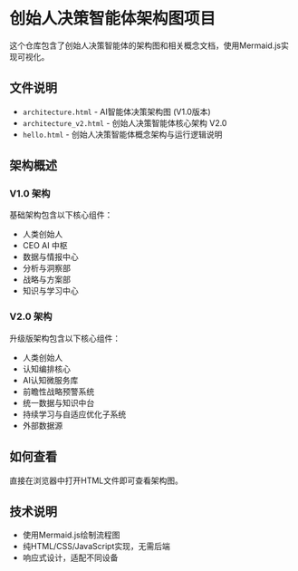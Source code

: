 # 创始人决策智能体架构图项目

这个仓库包含了创始人决策智能体的架构图和相关概念文档，使用Mermaid.js实现可视化。

## 文件说明

- `architecture.html` - AI智能体决策架构图 (V1.0版本)
- `architecture_v2.html` - 创始人决策智能体核心架构 V2.0
- `hello.html` - 创始人决策智能体概念架构与运行逻辑说明

## 架构概述

### V1.0 架构

基础架构包含以下核心组件：
- 人类创始人
- CEO AI 中枢
- 数据与情报中心
- 分析与洞察部
- 战略与方案部
- 知识与学习中心

### V2.0 架构

升级版架构包含以下核心组件：
- 人类创始人
- 认知编排核心
- AI认知微服务库
- 前瞻性战略预警系统
- 统一数据与知识中台
- 持续学习与自适应优化子系统
- 外部数据源

## 如何查看

直接在浏览器中打开HTML文件即可查看架构图。

## 技术说明

- 使用Mermaid.js绘制流程图
- 纯HTML/CSS/JavaScript实现，无需后端
- 响应式设计，适配不同设备